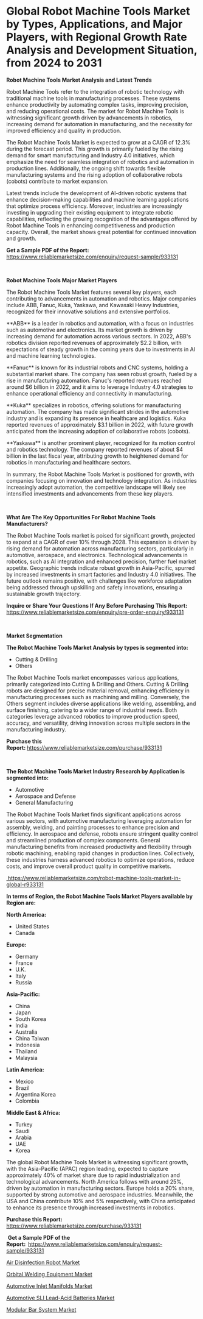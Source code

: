 <p><h1>Global Robot Machine Tools Market by Types, Applications, and Major Players, with Regional Growth Rate Analysis and Development Situation, from 2024 to 2031</h1></p><p><strong>Robot Machine Tools Market Analysis and Latest Trends</strong></p>
<p><p>Robot Machine Tools refer to the integration of robotic technology with traditional machine tools in manufacturing processes. These systems enhance productivity by automating complex tasks, improving precision, and reducing operational costs. The market for Robot Machine Tools is witnessing significant growth driven by advancements in robotics, increasing demand for automation in manufacturing, and the necessity for improved efficiency and quality in production.</p><p>The Robot Machine Tools Market is expected to grow at a CAGR of 12.3% during the forecast period. This growth is primarily fueled by the rising demand for smart manufacturing and Industry 4.0 initiatives, which emphasize the need for seamless integration of robotics and automation in production lines. Additionally, the ongoing shift towards flexible manufacturing systems and the rising adoption of collaborative robots (cobots) contribute to market expansion.</p><p>Latest trends include the development of AI-driven robotic systems that enhance decision-making capabilities and machine learning applications that optimize process efficiency. Moreover, industries are increasingly investing in upgrading their existing equipment to integrate robotic capabilities, reflecting the growing recognition of the advantages offered by Robot Machine Tools in enhancing competitiveness and production capacity. Overall, the market shows great potential for continued innovation and growth.</p></p>
<p><strong>Get a Sample PDF of the Report:&nbsp;</strong> <a href="https://www.reliablemarketsize.com/enquiry/request-sample/933131">https://www.reliablemarketsize.com/enquiry/request-sample/933131</a></p>
<p>&nbsp;</p>
<p><strong>Robot Machine Tools Major Market Players</strong></p>
<p><p>The Robot Machine Tools Market features several key players, each contributing to advancements in automation and robotics. Major companies include ABB, Fanuc, Kuka, Yaskawa, and Kawasaki Heavy Industries, recognized for their innovative solutions and extensive portfolios.</p><p>**ABB** is a leader in robotics and automation, with a focus on industries such as automotive and electronics. Its market growth is driven by increasing demand for automation across various sectors. In 2022, ABB's robotics division reported revenues of approximately $2.2 billion, with expectations of steady growth in the coming years due to investments in AI and machine learning technologies.</p><p>**Fanuc** is known for its industrial robots and CNC systems, holding a substantial market share. The company has seen robust growth, fueled by a rise in manufacturing automation. Fanuc's reported revenues reached around $6 billion in 2022, and it aims to leverage Industry 4.0 strategies to enhance operational efficiency and connectivity in manufacturing.</p><p>**Kuka** specializes in robotics, offering solutions for manufacturing automation. The company has made significant strides in the automotive industry and is expanding its presence in healthcare and logistics. Kuka reported revenues of approximately $3.1 billion in 2022, with future growth anticipated from the increasing adoption of collaborative robots (cobots).</p><p>**Yaskawa** is another prominent player, recognized for its motion control and robotics technology. The company reported revenues of about $4 billion in the last fiscal year, attributing growth to heightened demand for robotics in manufacturing and healthcare sectors.</p><p>In summary, the Robot Machine Tools Market is positioned for growth, with companies focusing on innovation and technology integration. As industries increasingly adopt automation, the competitive landscape will likely see intensified investments and advancements from these key players.</p></p>
<p>&nbsp;</p>
<p><strong>What Are The Key Opportunities For Robot Machine Tools Manufacturers?</strong></p>
<p><p>The Robot Machine Tools market is poised for significant growth, projected to expand at a CAGR of over 10% through 2028. This expansion is driven by rising demand for automation across manufacturing sectors, particularly in automotive, aerospace, and electronics. Technological advancements in robotics, such as AI integration and enhanced precision, further fuel market appetite. Geographic trends indicate robust growth in Asia-Pacific, spurred by increased investments in smart factories and Industry 4.0 initiatives. The future outlook remains positive, with challenges like workforce adaptation being addressed through upskilling and safety innovations, ensuring a sustainable growth trajectory.</p></p>
<p><strong>Inquire or Share Your Questions If Any Before Purchasing This Report:</strong> <a href="https://www.reliablemarketsize.com/enquiry/pre-order-enquiry/933131">https://www.reliablemarketsize.com/enquiry/pre-order-enquiry/933131</a></p>
<p>&nbsp;</p>
<p><strong>Market Segmentation</strong></p>
<p><strong>The Robot Machine Tools Market Analysis by types is segmented into:</strong></p>
<p><ul><li>Cutting & Drilling</li><li>Others</li></ul></p>
<p><p>The Robot Machine Tools market encompasses various applications, primarily categorized into Cutting & Drilling and Others. Cutting & Drilling robots are designed for precise material removal, enhancing efficiency in manufacturing processes such as machining and milling. Conversely, the Others segment includes diverse applications like welding, assembling, and surface finishing, catering to a wider range of industrial needs. Both categories leverage advanced robotics to improve production speed, accuracy, and versatility, driving innovation across multiple sectors in the manufacturing industry.</p></p>
<p><strong>Purchase this Report:&nbsp;</strong><a href="https://www.reliablemarketsize.com/purchase/933131">https://www.reliablemarketsize.com/purchase/933131</a></p>
<p>&nbsp;</p>
<p><strong>The Robot Machine Tools Market Industry Research by Application is segmented into:</strong></p>
<p><ul><li>Automotive</li><li>Aerospace and Defense</li><li>General Manufacturing</li></ul></p>
<p><p>The Robot Machine Tools Market finds significant applications across various sectors, with automotive manufacturing leveraging automation for assembly, welding, and painting processes to enhance precision and efficiency. In aerospace and defense, robots ensure stringent quality control and streamlined production of complex components. General manufacturing benefits from increased productivity and flexibility through robotic machining, enabling rapid changes in production lines. Collectively, these industries harness advanced robotics to optimize operations, reduce costs, and improve overall product quality in competitive markets.</p></p>
<p><a href="https://www.reliablemarketsize.com/robot-machine-tools-market-in-global-r933131">&nbsp;https://www.reliablemarketsize.com/robot-machine-tools-market-in-global-r933131</a></p>
<p><strong>In terms of Region, the Robot Machine Tools Market Players available by Region are:</strong></p>
<p>
    <p> <strong> North America: </strong>
        <ul>
            <li>United States</li>
            <li>Canada</li>
        </ul>
        </p> 
    <p> <strong> Europe: </strong>
        <ul>
            <li>Germany</li>
            <li>France</li>
            <li>U.K.</li>
            <li>Italy</li>
            <li>Russia</li>
        </ul>
        </p> 
    <p> <strong> Asia-Pacific: </strong>
        <ul>
            <li>China</li>
            <li>Japan</li>
            <li>South Korea</li>
            <li>India</li>
            <li>Australia</li>
            <li>China Taiwan</li>
            <li>Indonesia</li>
            <li>Thailand</li>
            <li>Malaysia</li>
        </ul>
        </p> 
    <p> <strong> Latin America: </strong>
        <ul>
            <li>Mexico</li>
            <li>Brazil</li>
            <li>Argentina Korea</li>
            <li>Colombia</li>
        </ul>
        </p> 
    <p> <strong> Middle East & Africa: </strong>
        <ul>
            <li>Turkey</li>
            <li>Saudi</li>
            <li>Arabia</li>
            <li>UAE</li>
            <li>Korea</li>
        </ul>
    </p>
    </p>
<p><p>The global Robot Machine Tools Market is witnessing significant growth, with the Asia-Pacific (APAC) region leading, expected to capture approximately 40% of market share due to rapid industrialization and technological advancements. North America follows with around 25%, driven by automation in manufacturing sectors. Europe holds a 20% share, supported by strong automotive and aerospace industries. Meanwhile, the USA and China contribute 10% and 5% respectively, with China anticipated to enhance its presence through increased investments in robotics.</p></p>
<p><strong>Purchase this Report: </strong><a href="https://www.reliablemarketsize.com/purchase/933131">https://www.reliablemarketsize.com/purchase/933131</a></p>
<p>&nbsp;<strong>Get a Sample PDF of the Report:&nbsp;&nbsp;</strong><a href="https://www.reliablemarketsize.com/enquiry/request-sample/933131">https://www.reliablemarketsize.com/enquiry/request-sample/933131</a></p>
<p><strong></strong></p>
<p><p><a href="https://www.linkedin.com/pulse/air-disinfection-robot-market-indicators-size-regional-breakdown-awfje?trackingId=iW9UZXOwSD6Wl52XsPAYCQ%3D%3D">Air Disinfection Robot Market</a></p><p><a href="https://medium.com/@williambatz78/the-global-orbital-welding-equipment-market-is-expected-to-witness-a-compound-annual-growth-rate-bfcc1c309978">Orbital Welding Equipment Market</a></p><p><a href="https://issuu.com/reportprime-2/docs/automotive-inlet-manifolds-market-s_2a9e14856759d1">Automotive Inlet Manifolds Market</a></p><p><a href="https://issuu.com/reportprime-2/docs/automotive-sli-lead-acid-batteries-_93287fac4b5d38">Automotive SLI Lead-Acid Batteries Market</a></p><p><a href="https://www.linkedin.com/pulse/modular-bar-system-market-forecast-global-trends-analysis-dlr1e?trackingId=y8OnQSfGTKepplbeScs1Qg%3D%3D">Modular Bar System Market</a></p></p>